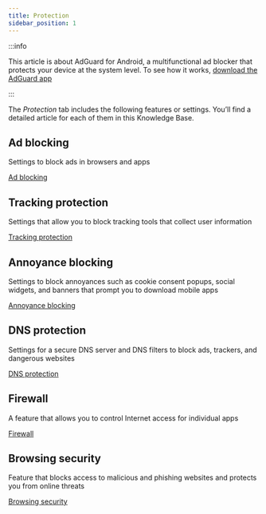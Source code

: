 ```yaml
---
title: Protection
sidebar_position: 1
---
```


:::info

This article is about AdGuard for Android, a multifunctional ad blocker that protects your device at the system level. To see how it works, [download the AdGuard app](https://agrd.io/download-kb-adblock)

:::

The *Protection* tab includes the following features or settings. You’ll find a detailed article for each of them in this Knowledge Base.

## Ad blocking

Settings to block ads in browsers and apps

[Ad blocking](/adguard-for-android/features/protection/ad-blocking.md)

## Tracking protection

Settings that allow you to block tracking tools that collect user information

[Tracking protection](/adguard-for-android/features/protection/tracking-protection.md)

## Annoyance blocking

Settings to block annoyances such as cookie consent popups, social widgets, and banners that prompt you to download mobile apps

[Annoyance blocking](/adguard-for-android/features/protection/annoyance-blocking.md)

## DNS protection

Settings for a secure DNS server and DNS filters to block ads, trackers, and dangerous websites

[DNS protection](/adguard-for-android/features/protection/dns-protection.md)

## Firewall

A feature that allows you to control Internet access for individual apps

[Firewall](/adguard-for-android/features/protection/firewall/firewall.md)

## Browsing security

Feature that blocks access to malicious and phishing websites and protects you from online threats

[Browsing security](/adguard-for-android/features/protection/browsing-security.md)
